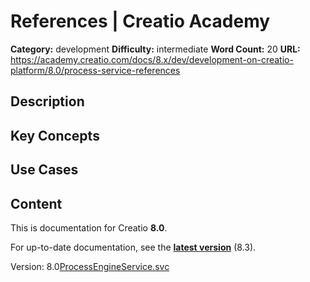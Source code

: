 # References | Creatio Academy

**Category:** development **Difficulty:** intermediate **Word Count:** 20
**URL:**
https://academy.creatio.com/docs/8.x/dev/development-on-creatio-platform/8.0/process-service-references

## Description

## Key Concepts

## Use Cases

## Content

This is documentation for Creatio **8.0**.

For up-to-date documentation, see the
**[latest version](/docs/8.x/dev/development-on-creatio-platform/process-service-references)**
(8.3).

Version:
8.0[ProcessEngineService.svc](/docs/8.x/dev/development-on-creatio-platform/8.0/integrations-and-api/business-process-service/references/processengineservice-svc)
